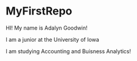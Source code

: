 # MyFirstRepo

HI! My name is Adalyn Goodwin!

I am a junior at the University of Iowa

I am studying Accounting and Buisness Analytics!
